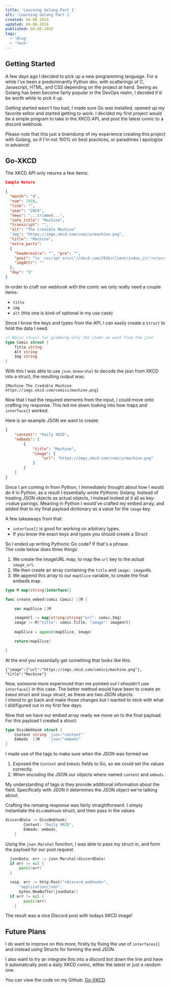 ```yaml
---
title: 'Learning Golang Part 1'
alt: 'Learning Golang Part 1'
created: 04-08-2024
updated: 04-08-2024
published: 04-08-2024
tags:
  - 'Blog'
  - 'Tech'
---
```


## Getting Started

A few days ago I decided to pick up a new programming language.  For a while I've been a predominantly Python dev, with scatterings of C, Javascript, HTML, and CSS depending on the project at hand.  Seeing as Golang has been become fairly popular in the DevOps realm, I decided it'd be worth while to pick it up.

Getting started wasn't too bad, I made sure Go was installed, opened up my favorite editor and started getting to work.  I decided my first project would be a simple program to take in the XKCD API, and post the latest comic to a discord webhook.

Please note that this just a braindump of my experience creating this project with Golang, so if I'm not 100% on best practices, or paradimes I apologize in advance!

## Go-XKCD

The XKCD API only returns a few items:
```JSON
Sample Return

{
  "month": "4", 
  "num": 2916, 
  "link": "", 
  "year": "2024", 
  "news": "...trimmed...",
  "safe_title": "Machine", 
  "transcript": "", 
  "alt": "The Credible Machine"
  "img": "https://imgs.xkcd.com/comics/machine.png", 
  "title": "Machine", 
  "extra_parts": 
  {
    "headerextra": "", "pre": "", 
    "post": "\n  <script src=\"//xkcd.com/2916/client/index.js\"></script>\n", 
    "imgAttr": ""
  }, 
  "day": "5"
}
```
In-order to craft our webhook with the comic we only really need a couple items:
- `title`
- `img`
- `alt` (this one is kind-of optional in my use case)

Since I know the keys and types from the API, I can easily create a `Struct` to hold the data I need.

```Go
// Basic struct for grabbing only the items we want from the json
type Comic struct {
    Title string
    Alt string
    Img string
}
```
With this I was able to use `json.Unmarshal` to decode the json from XKCD into a struct, the resulting output was:
```
{Machine The Credible Machine https://imgs.xkcd.com/comics/machine.png}
```
Now that I had the required elements from the input, I could move onto crafting my response.  This led me down looking into how maps and `interface{}` worked.

Here is an example JSON we want to create:
```JSON
{
    "content": "Daily XKCD",
    "embeds": [
        {
            "title": "Machine",
            "image": {
                "url": "https://imgs.xkcd.com/comics/machine.png"
            }
        }
    ]
}
```
Since I am coming in from Python, I immediately thought about how I would do it in Python, as a result I essentially wrote Pythonic Golang.  Instead of treating JSON objects as actual objects, I instead looked at it all as key->value pairings.  Meaning in Python I would've crafted my embed array, and added that to my final payload dictionary as a value for the `image` key.

A few takeaways from that:
- `interface{}` is good for working on arbitrary types.
- If you know the exact keys and types you should create a Struct


So I ended up writing Pythonic Go code? If that's a phrase.  
The code below does three things:
1. We create the imageURL map, to map the `url` key to the actual `image_url`.
2. We then create an array containing the `title` and `image: imageURL`
3. We append this array to our `mapSlice` variable, to create the final embeds map.
```Go
type M map[string]interface{}

func create_embed(comic Comic) []M {

    var mapSlice []M

    imageUrl := map[string]string{"url": comic.Img}
    image := M{"title": comic.Title, "image": imageUrl}
   
    mapSlice = append(mapSlice, image)

    return(mapSlice)

}
```

At the end you essentially get something that looks like this:
```
{"image":{"url":"https://imgs.xkcd.com/comics/machine.png"}, "title":"Machine"}
```
Now, someone more experinced than me pointed out I shouldn't use `interface{}` in this case.  The better method would have been to create an `Embed` struct and `Image` struct, as these are two JSON _objects_.  
I intend to go back and make those changes but I wanted to stick with what I did/figured out in my first few days.

Now that we have our embed array ready we move on to the final payload.  For this payload I created a struct:
```Go
type DiscWebhook struct {
    Content string `json:"content"`
    Embeds  []M    `json:"embeds"`
}
```
I made use of the tags to make sure when the JSON was formed we 
1. Exposed the `Content` and `Embeds` fields to Go, so we could set the values correctly.
2. When encoding the JSON our objects where named `content` and `embeds`.

My understanding of tags is they provide additional information about the field.  Specifically with JSON it determines the JSON object we're talking about.

Crafting the remaing response was fairly straightforward.  I simply instantiate the `DiscWebhook` struct, and then pass in the values
```Go
discordData := DiscWebhook{
        Content: "Daily XKCD", 
        Embeds: embeds,
    }
```
Using the `json.Marshal` function, I was able to pass my struct in, and form the payload for our post request.
```Go
  jsonData, err := json.Marshal(discordData)
  if err != nil {
      panic(err)
  }

  resp, err := http.Post("<discord_webhook>",
      "application/json",
      bytes.NewBuffer(jsonData))
  if err != nil {
        panic(err)
    }
```

The result was a nice Discord post with todays XKCD image!

## Future Plans

I do want to improve on this more, firstly by fixing the use of `interfaces{}` and instead using Structs for forming the end JSON.

I also want to try an integrate this into a discord bot down the line and have it automatically post a daily XKCD comic, either the latest or just a random one.

You can view the code on my Github: [Go-XKCD](https://github.com/IAmEyad/go-xkcd).

